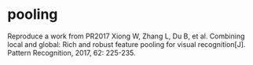 # pooling
Reproduce a work from PR2017
Xiong W, Zhang L, Du B, et al. Combining local and global: Rich and robust feature pooling for visual recognition[J]. Pattern Recognition, 2017, 62: 225-235.

